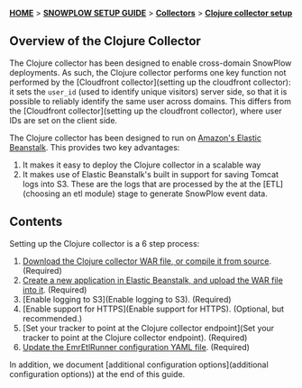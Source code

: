 [**HOME**](Home) > [**SNOWPLOW SETUP GUIDE**](Setting-up-SnowPlow) > [**Collectors**](Setting-up-a-Collector) > [**Clojure collector setup**](setting-up-the-clojure-collector)

## Overview of the Clojure Collector

The Clojure collector has been designed to enable cross-domain SnowPlow deployments. As such, the Clojure collector performs one key function not performed by the [Cloudfront collector](setting up the cloudfront collector): it sets the `user_id` (used to identify unique visitors) server side, so that it is possible to reliably identify the same user across domains. This differs from the [Cloudfront collector](setting up the cloudfront collector), where user IDs are set on the client side.

The Clojure collector has been designed to run on [Amazon's Elastic Beanstalk][eb]. This provides two key advantages:

1. It makes it easy to deploy the Clojure collector in a scalable way
2. It makes use of Elastic Beanstalk's built in support for saving Tomcat logs into S3. These are the logs that are processed by the at the [ETL](choosing an etl module) stage to generate SnowPlow event data.

## Contents

Setting up the Clojure collector is a 6 step process:

1. [Download the Clojure collector WAR file, or compile it from source](Download-the-Clojure-collector-WAR-file-or-compile-it-from-source). (Required)  
2. [Create a new application in Elastic Beanstalk, and upload the WAR file into it](Create-a-new-application-in-Elastic-Beanstalk-and-upload-the-WAR-file-into-it). (Required)  
3. [Enable logging to S3](Enable logging to S3). (Required)  
4. [Enable support for HTTPS](Enable support for HTTPS). (Optional, but recommended.)  
5. [Set your tracker to point at the Clojure collector endpoint](Set your tracker to point at the Clojure collector endpoint). (Required)  
6. [Update the EmrEtlRunner configuration YAML file](Update-the-EmrEtlRunner-configuration-YAML-file). (Required)  

In addition, we document [additional configuration options](additional configuration options)) at the end of this guide.








[eb]: http://aws.amazon.com/elasticbeanstalk/

